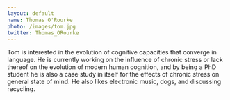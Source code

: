 ```yaml
---
layout: default
name: Thomas O'Rourke
photo: /images/tom.jpg
twitter: Thomas_ORourke
---
```


Tom is interested in the evolution of cognitive capacities that converge in language. He is currently working on the influence of chronic stress or lack thereof on the evolution of modern human cognition, and by being a PhD student he is also a case study in itself for the effects of chronic stress on general state of mind. He also likes electronic music, dogs, and discussing recycling.
